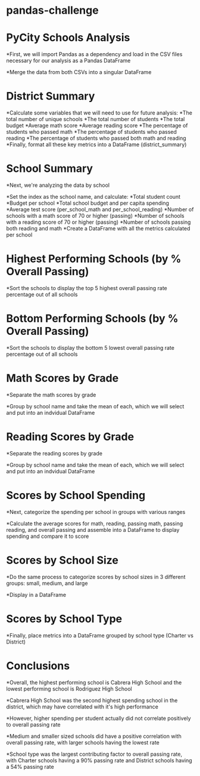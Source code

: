# pandas-challenge


# PyCity Schools Analysis

*First, we will import Pandas as a dependency and load in the CSV files necessary for our analysis as a Pandas DataFrame

*Merge the data from both CSVs into a singular DataFrame

# District Summary

*Calculate some variables that we will need to use for future analysis:
    *The total number of unique schools
    *The total number of students
    *The total budget
    *Average math score
    *Average reading score 
    *The percentage of students who passed math 
    *The percentage of students who passed reading 
    *The percentage of students who passed both math and reading 
    *Finally, format all these key metrics into a DataFrame (district_summary)

# School Summary

*Next, we're analyzing the data by school

*Set the index as the school name, and calculate:
    *Total student count
    *Budget per school
    *Total school budget and per capita spending
    *Average test score (per_school_math and per_school_reading)
    *Number of schools with a math score of 70 or higher (passing)
    *Number of schools with a reading score of 70 or higher (passing)
    *Number of schools passing both reading and math
    *Create a DataFrame with all the metrics calculated per school 
    
# Highest Performing Schools (by % Overall Passing)

*Sort the schools to display the top 5 highest overall passing rate percentage out of all schools 
    
# Bottom Performing Schools (by % Overall Passing)

*Sort the schools to display the bottom 5 lowest overall passing rate percentage out of all schools 
      

# Math Scores by Grade

*Separate the math scores by grade

*Group by school name and take the mean of each, which we will select and put into an indvidual DataFrame

# Reading Scores by Grade

*Separate the reading scores by grade

*Group by school name and take the mean of each, which we will select and put into an indvidual DataFrame

# Scores by School Spending

*Next, categorize the spending per school in groups with various ranges

*Calculate the average scores for math, reading, passing math, passing reading, and overall passing and assemble into a DataFrame to display spending and compare it to score 

# Scores by School Size

*Do the same process to categorize scores by school sizes in 3 different groups: small, medium, and large

*Display in a DataFrame

# Scores by School Type

*Finally, place metrics into a DataFrame grouped by school type (Charter vs District)

# Conclusions

*Overall, the highest performing school is Cabrera High School and the lowest performing school is Rodriguez High School 

*Cabrera High School was the second highest spending school in the district, which may have correlated with it's high performance 

*However, higher spending per student actually did not correlate positively to overall passing rate

*Medium and smaller sized schools did have a positive correlation with overall passing rate, with larger schools having the lowest rate

*School type was the largest contributing factor to overall passing rate, with Charter schools having a 90% passing rate and District schools having a 54% passing rate

    
    
    
    
    
    
